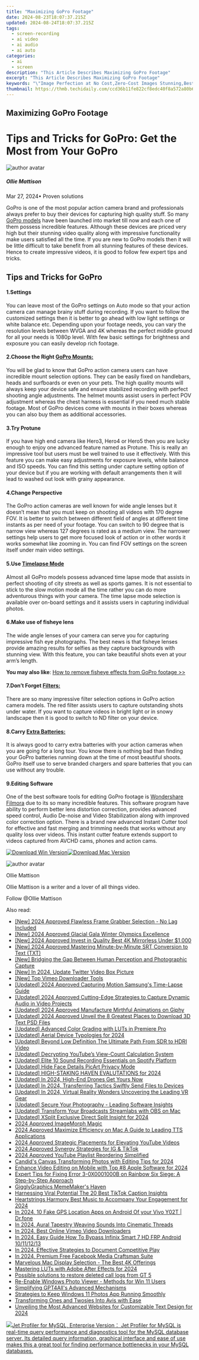```yaml
---
title: "Maximizing GoPro Footage"
date: 2024-08-23T18:07:37.215Z
updated: 2024-08-24T18:07:37.215Z
tags: 
  - screen-recording
  - ai video
  - ai audio
  - ai auto
categories: 
  - ai
  - screen
description: "This Article Describes Maximizing GoPro Footage"
excerpt: "This Article Describes Maximizing GoPro Footage"
keywords: "\"Image Perfection at No Cost,Zero-Cost Images Stunning,Best Images Free Quality,High Image Ranking No Charge,Top-Notch Images Zero Price,Premium Images Zero Price,Excellent Images No Pay\""
thumbnail: https://thmb.techidaily.com/ccd36b11fe822cf8edc40f8a572a80b6d8bbf0e625e60ce40fafebff8828fa14.jpeg
---
```


## Maximizing GoPro Footage

# Tips and Tricks for GoPro: Get the Most from Your GoPro

![author avatar](https://images.wondershare.com/filmora/article-images/ollie-mattison.jpg)

##### Ollie Mattison

 Mar 27, 2024• Proven solutions

 GoPro is one of the most popular action camera brand and professionals always prefer to buy their devices for capturing high quality stuff. So many [GoPro models](https://tools.techidaily.com/wondershare/filmora/download/) have been launched into market till now and each one of them possess incredible features. Although these devices are priced very high but their stunning video quality along with impressive functionality make users satisfied all the time. If you are new to GoPro models then it will be little difficult to take benefit from all stunning features of these devices. Hence to create impressive videos, it is good to follow few expert tips and tricks.

## Tips and Tricks for GoPro

#### 1.Settings

 You can leave most of the GoPro settings on Auto mode so that your action camera can manage brainy stuff during recording. If you want to follow the customized settings then it is better to go ahead with low light settings or white balance etc. Depending upon your footage needs, you can vary the resolution levels between WVGA and 4K whereas the perfect middle ground for all your needs is 1080p level. With few basic settings for brightness and exposure you can easily develop rich footage.

#### 2.Choose the Right [GoPro Mounts:](https://tools.techidaily.com/wondershare/filmora/download/)

 You will be glad to know that GoPro action camera users can have incredible mount selection options. They can be easily fixed on handlebars, heads and surfboards or even on your pets. The high quality mounts will always keep your device safe and ensure stabilized recording with perfect shooting angle adjustments. The helmet mounts assist users in perfect POV adjustment whereas the chest harness is essential if you need much stable footage. Most of GoPro devices come with mounts in their boxes whereas you can also buy them as additional accessories.

#### 3.Try Protune

 If you have high end camera like Hero3, Hero4 or Hero5 then you are lucky enough to enjoy one advanced feature named as Protune. This is really an impressive tool but users must be well trained to use it effectively. With this feature you can make easy adjustments for exposure levels, white balance and ISO speeds. You can find this setting under capture setting option of your device but if you are working with default arrangements then it will lead to washed out look with grainy appearance.

#### 4.Change Perspective

 The GoPro action cameras are well known for wide angle lenses but it doesn’t mean that you must keep on shooting all videos with 170 degree FOV. It is better to switch between different field of angles at different time instants as per need of your footage. You can switch to 90 degree that is narrow view whereas 127 degrees is rated as a medium view. The narrower settings help users to get more focused look of action or in other words it works somewhat like zooming in. You can find FOV settings on the screen itself under main video settings.

#### 5.Use [Timelapse Mode](https://tools.techidaily.com/wondershare/filmora/download/)

 Almost all GoPro models possess advanced time lapse mode that assists in perfect shooting of city streets as well as sports games. It is not essential to stick to the slow motion mode all the time rather you can do more adventurous things with your camera. The time lapse mode selection is available over on-board settings and it assists users in capturing individual photos.

#### 6.Make use of fisheye lens

 The wide angle lenses of your camera can serve you for capturing impressive fish eye photographs. The best news is that fisheye lenses provide amazing results for selfies as they capture backgrounds with stunning view. With this feature, you can take beautiful shots even at your arm’s length.

**You may also like**: [How to remove fisheye effects from GoPro footage >>](https://tools.techidaily.com/wondershare/filmora/download/)

#### 7.Don’t Forget [Filters:](https://tools.techidaily.com/wondershare/filmora/download/)

 There are so many impressive filter selection options in GoPro action camera models. The red filter assists users to capture outstanding shots under water. If you want to capture videos in bright light or in snowy landscape then it is good to switch to ND filter on your device.

#### 8.Carry [Extra Batteries:](https://tools.techidaily.com/wondershare/filmora/download/)

 It is always good to carry extra batteries with your action cameras when you are going for a long tour. You know there is nothing bad than finding your GoPro batteries running down at the time of most beautiful shoots. GoPro itself use to serve branded chargers and spare batteries that you can use without any trouble.

#### 9.Editing Software

 One of the best software tools for editing GoPro footage is [Wondershare Filmora](https://tools.techidaily.com/wondershare/filmora/download/) due to its so many incredible features. This software program have ability to perform better lens distortion correction, provides advanced speed control, Audio De-noise and Video Stabilization along with improved color correction option. There is a brand new advanced Instant Cutter tool for effective and fast merging and trimming needs that works without any quality loss over videos. This instant cutter feature extends support to videos captured from AVCHD cams, phones and action cams.

[![Download Win Version](https://images.wondershare.com/filmora/guide/download-btn-win.jpg)](https://tools.techidaily.com/wondershare/filmora/download/)[![Download Mac Version](https://images.wondershare.com/filmora/guide/download-btn-mac.jpg)](https://tools.techidaily.com/wondershare/filmora/download/)

![author avatar](https://images.wondershare.com/filmora/article-images/ollie-mattison.jpg)

Ollie Mattison

Ollie Mattison is a writer and a lover of all things video.

Follow @Ollie Mattison


<ins class="adsbygoogle"
     style="display:block"
     data-ad-format="autorelaxed"
     data-ad-client="ca-pub-7571918770474297"
     data-ad-slot="1223367746"></ins>



<ins class="adsbygoogle"
     style="display:block"
     data-ad-client="ca-pub-7571918770474297"
     data-ad-slot="8358498916"
     data-ad-format="auto"
     data-full-width-responsive="true"></ins>


<span class="atpl-alsoreadstyle">Also read:</span>
<div><ul>
<li><a href="https://screen-activity-recording.techidaily.com/new-2024-approved-flawless-frame-grabber-selection-no-lag-included/"><u>[New] 2024 Approved  Flawless Frame Grabber Selection - No Lag Included</u></a></li>
<li><a href="https://fox-http.techidaily.com/new-2024-approved-glacial-gala-winter-olympics-excellence/"><u>[New] 2024 Approved  Glacial Gala  Winter Olympics Excellence</u></a></li>
<li><a href="https://fox-http.techidaily.com/new-2024-approved-invest-in-quality-best-4k-mirrorless-under-1000/"><u>[New] 2024 Approved  Invest in Quality  Best 4K Mirrorless Under $1,000</u></a></li>
<li><a href="https://fox-http.techidaily.com/new-2024-approved-mastering-minute-by-minute-srt-conversion-to-text-txt/"><u>[New] 2024 Approved  Mastering Minute-by-Minute SRT Conversion to Text (TXT)</u></a></li>
<li><a href="https://fox-http.techidaily.com/new-bridging-the-gap-between-human-perception-and-photographic-capture/"><u>[New] Bridging the Gap Between Human Perception and Photographic Capture</u></a></li>
<li><a href="https://twitter-videos.techidaily.com/new-in-2024-update-twitter-video-box-picture/"><u>[New] In 2024, Update Twitter Video Box Picture</u></a></li>
<li><a href="https://vimeo-videos.techidaily.com/new-top-vimeo-downloader-tools/"><u>[New] Top Vimeo Downloader Tools</u></a></li>
<li><a href="https://fox-http.techidaily.com/updated-2024-approved-capturing-motion-samsungs-time-lapse-guide/"><u>[Updated] 2024 Approved  Capturing Motion  Samsung's Time-Lapse Guide</u></a></li>
<li><a href="https://desktop-recording.techidaily.com/updated-2024-approved-cutting-edge-strategies-to-capture-dynamic-audio-in-video-projects/"><u>[Updated] 2024 Approved  Cutting-Edge Strategies to Capture Dynamic Audio in Video Projects</u></a></li>
<li><a href="https://fox-http.techidaily.com/updated-2024-approved-manufacture-mirthful-animations-on-giphy/"><u>[Updated] 2024 Approved  Manufacture Mirthful Animations on Giphy</u></a></li>
<li><a href="https://fox-http.techidaily.com/updated-2024-approved-unveil-the-8-greatest-places-to-download-3d-text-psd-files/"><u>[Updated] 2024 Approved  Unveil the 8 Greatest Places to Download 3D Text PSD Files</u></a></li>
<li><a href="https://fox-http.techidaily.com/updated-advanced-color-grading-with-luts-in-premiere-pro/"><u>[Updated] Advanced Color Grading with LUTs in Premiere Pro</u></a></li>
<li><a href="https://fox-http.techidaily.com/updated-aerial-device-typologies-for-2024/"><u>[Updated] Aerial Device Typologies for 2024</u></a></li>
<li><a href="https://fox-http.techidaily.com/updated-beyond-low-definition-the-ultimate-path-from-sdr-to-hdri-video/"><u>[Updated] Beyond Low Definition  The Ultimate Path From SDR to HDRI Video</u></a></li>
<li><a href="https://youtube-clips.techidaily.com/updated-decrypting-youtubes-view-count-calculation-system/"><u>[Updated] Decrypting YouTube’s View-Count Calculation System</u></a></li>
<li><a href="https://on-screen-recording.techidaily.com/updated-elite-10-sound-recording-essentials-on-spotify-platform/"><u>[Updated] Elite 10 Sound Recording Essentials on Spotify Platform</u></a></li>
<li><a href="https://fox-http.techidaily.com/updated-hide-face-details-picart-privacy-mode/"><u>[Updated] Hide Face Details  PicArt Privacy Mode</u></a></li>
<li><a href="https://fox-http.techidaily.com/updated-high-staking-haven-evalutations-for-2024/"><u>[Updated] HIGH-STAKING HAVEN EVALUTATIONS for 2024</u></a></li>
<li><a href="https://fox-http.techidaily.com/updated-in-2024-high-end-drones-get-yours-now/"><u>[Updated] In 2024, High-End Drones  Get Yours Now</u></a></li>
<li><a href="https://fox-http.techidaily.com/updated-in-2024-transferring-tactics-swiftly-send-files-to-devices/"><u>[Updated] In 2024, Transferring Tactics  Swiftly Send Files to Devices</u></a></li>
<li><a href="https://fox-http.techidaily.com/updated-in-2024-virtual-reality-wonders-uncovering-the-leading-vr-gear/"><u>[Updated] In 2024, Virtual Reality Wonders  Uncovering the Leading VR Gear</u></a></li>
<li><a href="https://fox-http.techidaily.com/updated-secure-your-photography-leading-software-insights/"><u>[Updated] Secure Your Photography - Leading Software Insights</u></a></li>
<li><a href="https://fox-http.techidaily.com/updated-transform-your-broadcasts-streamlabs-with-obs-on-mac/"><u>[Updated] Transform Your Broadcasts  Streamlabs with OBS on Mac</u></a></li>
<li><a href="https://fox-http.techidaily.com/updated-xsplit-exclusive-direct-split-insight-for-2024/"><u>[Updated] XSplit Exclusive  Direct Split Insight for 2024</u></a></li>
<li><a href="https://youtube-stream.techidaily.com/2024-approved-imagemorph-magic/"><u>2024 Approved  ImageMorph Magic</u></a></li>
<li><a href="https://extra-guidance.techidaily.com/2024-approved-maximize-efficiency-on-mac-a-guide-to-leading-tts-applications/"><u>2024 Approved  Maximize Efficiency on Mac  A Guide to Leading TTS Applications</u></a></li>
<li><a href="https://fox-http.techidaily.com/2024-approved-strategic-placements-for-elevating-youtube-videos/"><u>2024 Approved  Strategic Placements for Elevating YouTube Videos</u></a></li>
<li><a href="https://fox-boxes.techidaily.com/2024-approved-synergy-strategies-for-ig-and-tiktok/"><u>2024 Approved  Synergy Strategies for IG & TikTok</u></a></li>
<li><a href="https://facebook-video-footage.techidaily.com/2024-approved-youtube-playlist-reordering-simplified/"><u>2024 Approved  YouTube Playlist Reordering Simplified</u></a></li>
<li><a href="https://fox-http.techidaily.com/candids-canvas-transforming-photos-with-editing-tips-for-2024/"><u>Candid's Canvas  Transforming Photos with Editing Tips for 2024</u></a></li>
<li><a href="https://fox-http.techidaily.com/enhance-video-editing-on-mobile-with-top-8-apple-software-for-2024/"><u>Enhance Video Editing on Mobile with Top #8 Apple Software for 2024</u></a></li>
<li><a href="https://program-issues.techidaily.com/expert-tips-for-fixing-error-3-0x0001000b-on-rainbow-six-siege-a-step-by-step-approach/"><u>Expert Tips for Fixing Error 3-0X0001000B on Rainbow Six Siege: A Step-by-Step Approach</u></a></li>
<li><a href="https://fox-http.techidaily.com/gigglygraphics-mememakers-haven/"><u>GigglyGraphics  MemeMaker's Haven</u></a></li>
<li><a href="https://tiktok-videos.techidaily.com/harnessing-viral-potential-the-20-best-tiktok-caption-insights/"><u>Harnessing Viral Potential  The 20 Best TikTok Caption Insights</u></a></li>
<li><a href="https://fox-http.techidaily.com/heartstrings-harmony-best-music-to-accompany-your-engagement-for-2024/"><u>Heartstrings Harmony  Best Music to Accompany Your Engagement for 2024</u></a></li>
<li><a href="https://android-location.techidaily.com/in-2024-10-fake-gps-location-apps-on-android-of-your-vivo-y02t-drfone-by-drfone-virtual/"><u>In 2024, 10 Fake GPS Location Apps on Android Of your Vivo Y02T | Dr.fone</u></a></li>
<li><a href="https://fox-http.techidaily.com/in-2024-aural-tapestry-weaving-sounds-into-cinematic-threads/"><u>In 2024, Aural Tapestry  Weaving Sounds Into Cinematic Threads</u></a></li>
<li><a href="https://vimeo-videos.techidaily.com/in-2024-best-online-vimeo-video-downloaders/"><u>In 2024, Best Online Vimeo Video Downloaders</u></a></li>
<li><a href="https://bypass-frp.techidaily.com/in-2024-easy-guide-how-to-bypass-infinix-smart-7-hd-frp-android-10111213-by-drfone-android/"><u>In 2024, Easy Guide How To Bypass Infinix Smart 7 HD FRP Android 10/11/12/13</u></a></li>
<li><a href="https://screen-video-capture.techidaily.com/in-2024-effective-strategies-to-document-competitive-play/"><u>In 2024, Effective Strategies to Document Competitive Play</u></a></li>
<li><a href="https://facebook-clips.techidaily.com/in-2024-premium-free-facebook-media-craftsman-suite/"><u>In 2024, Premium Free Facebook Media Craftsman Suite</u></a></li>
<li><a href="https://fox-http.techidaily.com/marvelous-mac-display-selection-the-best-4k-offerings/"><u>Marvelous Mac Display Selection - The Best 4K Offerings</u></a></li>
<li><a href="https://fox-http.techidaily.com/mastering-luts-with-adobe-after-effects-for-2024/"><u>Mastering LUTs with Adobe After Effects for 2024</u></a></li>
<li><a href="https://review-topics.techidaily.com/possible-solutions-to-restore-deleted-call-logs-from-gt-5-by-fonelab-android-recover-call-logs/"><u>Possible solutions to restore deleted call logs from GT 5</u></a></li>
<li><a href="https://fox-http.techidaily.com/re-enable-windows-photo-viewer-methods-for-win-11-users/"><u>Re-Enable Windows Photo Viewer - Methods for Win 11 Users</u></a></li>
<li><a href="https://tech-revival.techidaily.com/simplifying-gpt4alls-advanced-mechanisms/"><u>Simplifying GPT4All's Advanced Mechanisms</u></a></li>
<li><a href="https://fox-http.techidaily.com/strategies-to-keep-windows-11-photos-app-running-smoothly/"><u>Strategies to Keep Windows 11 Photos App Running Smoothly</u></a></li>
<li><a href="https://youtube-web.techidaily.com/forming-ones-and-twosies-into-avis-with-ease/"><u>Transforming Ones and Twosies Into Avis with Ease</u></a></li>
<li><a href="https://fox-http.techidaily.com/unveiling-the-most-advanced-websites-for-customizable-text-design-for-2024/"><u>Unveiling the Most Advanced Websites for Customizable Text Design for 2024</u></a></li>
</ul></div>

<!-- affiliate ads begin -->
<a href="https://secure.2checkout.com/order/checkout.php?PRODS=4576829&QTY=1&AFFILIATE=108875&CART=1"><img src="https://secure.avangate.com/images/merchant/9e740b84bb48a64dde25061566299467/products/copy_1_jp_box_big.png" border="0">Jet Profiler for MySQL, Enterprise Version： Jet Profiler for MySQL is real-time query performance and diagnostics tool for the MySQL database server. Its detailed query information, graphical interface and ease of use makes this a great tool for finding performance bottlenecks in your MySQL databases. </a>
<!-- affiliate ads end -->